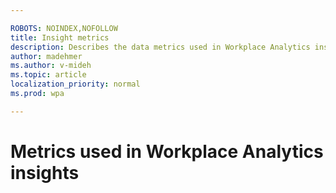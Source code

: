 ```yaml
---

ROBOTS: NOINDEX,NOFOLLOW
title: Insight metrics
description: Describes the data metrics used in Workplace Analytics insights
author: madehmer
ms.author: v-mideh
ms.topic: article
localization_priority: normal 
ms.prod: wpa

---
```

# Metrics used in Workplace Analytics insights